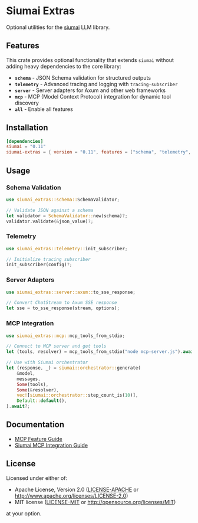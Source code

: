 # Siumai Extras

Optional utilities for the [siumai](https://github.com/YumchaLabs/siumai) LLM library.

## Features

This crate provides optional functionality that extends `siumai` without adding heavy dependencies to the core library:

- **`schema`** - JSON Schema validation for structured outputs
- **`telemetry`** - Advanced tracing and logging with `tracing-subscriber`
- **`server`** - Server adapters for Axum and other web frameworks
- **`mcp`** - MCP (Model Context Protocol) integration for dynamic tool discovery
- **`all`** - Enable all features

## Installation

```toml
[dependencies]
siumai = "0.11"
siumai-extras = { version = "0.11", features = ["schema", "telemetry", "mcp"] }
```

## Usage

### Schema Validation

```rust
use siumai_extras::schema::SchemaValidator;

// Validate JSON against a schema
let validator = SchemaValidator::new(schema)?;
validator.validate(&json_value)?;
```

### Telemetry

```rust
use siumai_extras::telemetry::init_subscriber;

// Initialize tracing subscriber
init_subscriber(config)?;
```

### Server Adapters

```rust
use siumai_extras::server::axum::to_sse_response;

// Convert ChatStream to Axum SSE response
let sse = to_sse_response(stream, options);
```

### MCP Integration

```rust
use siumai_extras::mcp::mcp_tools_from_stdio;

// Connect to MCP server and get tools
let (tools, resolver) = mcp_tools_from_stdio("node mcp-server.js").await?;

// Use with Siumai orchestrator
let (response, _) = siumai::orchestrator::generate(
    &model,
    messages,
    Some(tools),
    Some(&resolver),
    vec![siumai::orchestrator::step_count_is(10)],
    Default::default(),
).await?;
```

## Documentation

- [MCP Feature Guide](./docs/MCP_FEATURE.md)
- [Siumai MCP Integration Guide](../siumai/docs/guides/MCP_INTEGRATION.md)

## License

Licensed under either of:

- Apache License, Version 2.0 ([LICENSE-APACHE](../LICENSE-APACHE) or http://www.apache.org/licenses/LICENSE-2.0)
- MIT license ([LICENSE-MIT](../LICENSE-MIT) or http://opensource.org/licenses/MIT)

at your option.

